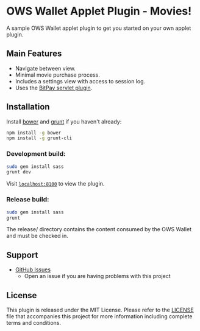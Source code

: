 OWS Wallet Applet Plugin - Movies!
=======

A sample OWS Wallet applet plugin to get you started on your own applet plugin.

## Main Features

- Navigate between view.
- Minimal movie purchase process.
- Includes a settings view with access to session log.
- Uses the [BitPay servlet plugin](https://github.com/owstack/ows-wallet-plugin-bitpay).

## Installation

Install [bower](http://bower.io/) and [grunt](http://gruntjs.com/getting-started) if you haven't already:

```sh
npm install -g bower
npm install -g grunt-cli
```

### Development build:

```sh
sudo gem install sass
grunt dev
```

Visit [`localhost:8100`](http://localhost:8100/) to view the plugin.

### Release build:

```sh
sudo gem install sass
grunt
```

The release/ directory contains the content consumed by the OWS Wallet and must be checked in.

## Support

* [GitHub Issues](https://github.com/owstack/ows-wallet-plugin-movies/issues)
  * Open an issue if you are having problems with this project

## License

This plugin is released under the MIT License.  Please refer to the [LICENSE](https://github.com/owstack/ows-wallet-plugin-movies/blob/master/LICENSE) file that accompanies this project for more information including complete terms and conditions.
